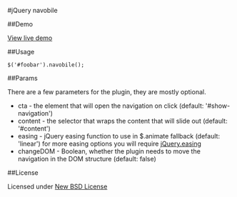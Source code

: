 #jQuery navobile

##Demo

[View live demo](https://madebymade.github.com/jquery-navobile)

##Usage

`$('#foobar').navobile();`

##Params

There are a few parameters for the plugin, they are mostly optional.

* cta - the element that will open the navigation on click (default: '#show-navigation')
* content - the selector that wraps the content that will slide out (default: '#content')
* easing - jQuery easing function to use in $.animate fallback (default: 'linear') for more easing options you will require [jQuery.easing](http://gsgd.co.uk/sandbox/jquery/easing/)
* changeDOM - Boolean, whether the plugin needs to move the navigation in the DOM structure (default: false)

##License

Licensed under [New BSD License](https://github.com/madebymade/jquery-navobile/blob/master/license.txt)